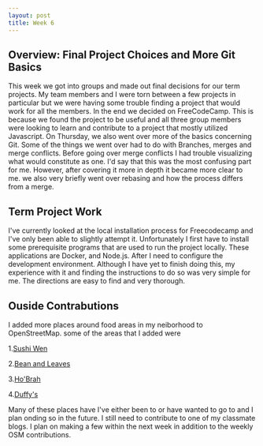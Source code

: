 ```yaml
---
layout: post
title: Week 6
---
```


## Overview: Final Project Choices and More Git Basics
This week we got into groups and made out final decisions for our term projects.
My team members and I were torn between a few projects in particular but we were having some trouble
finding a  project that would work for all the members. In the end we decided on FreeCodeCamp. This is because we found 
the project to be useful and all three group members were looking to learn and contribute to a project that mostly utilized Javascript.
On Thursday, we also went over more of the basics concerning Git. Some of the things we went over had to do with Branches, merges and 
merge conflicts. Before going over merge conflicts I had trouble visualizing what would constitute as one. I'd say that this was the 
most confusing part for me. However, after covering it more in depth it became more clear to me. we also very briefly went over rebasing and
how the process differs from a merge.

## Term Project Work
I've currently looked at the local installation process for Freecodecamp and I've only been able to slightly attempt it. 
Unfortunately I first have to install some prerequisite programs that are used to run the project locally.
These applications are Docker, and Node.js. After I need to configure the development environment. 
Although I have yet to finish doing this, my experience with it and finding the instructions to do so was very simple for me.
The directions are easy to find and very thorough.

## Ouside Contrabutions
I added more places around food areas in my neiborhood to OpenStreetMap. 
some of the areas that I added were 

  1.[Sushi Wen](https://www.openstreetmap.org/changeset/81934308)
  
  2.[Bean and Leaves](https://www.openstreetmap.org/changeset/81935117)
  
  3.[Ho'Brah](https://www.openstreetmap.org/changeset/81935876)
  
  4.[Duffy's](https://www.openstreetmap.org/changeset/81936241)
  
 Many of these places have I've either been to or have wanted to go to and I plan onding so in the future. 
 I still need to contribute to one of my classmate blogs. I plan on making a few within the next week in addition to the 
 weekly OSM contributions. 
  
  
  
